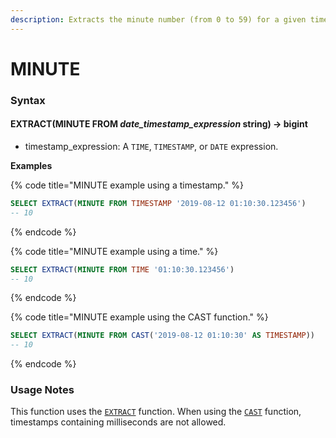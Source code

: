 ```yaml
---
description: Extracts the minute number (from 0 to 59) for a given time or timestamp.
---
```


# MINUTE

### Syntax <a href="#syntax" id="syntax"></a>

#### EXTRACT(MINUTE FROM _date\_timestamp\_expression_ string) → bigint <a href="#extractminute-from--date_timestamp_expression-string--bigint" id="extractminute-from--date_timestamp_expression-string--bigint"></a>

* timestamp\_expression: A `TIME`, `TIMESTAMP`, or `DATE` expression.

**Examples**

{% code title="MINUTE example using a timestamp." %}
```sql
SELECT EXTRACT(MINUTE FROM TIMESTAMP '2019-08-12 01:10:30.123456')
-- 10
```
{% endcode %}

{% code title="MINUTE example using a time." %}
```sql
SELECT EXTRACT(MINUTE FROM TIME '01:10:30.123456')
-- 10
```
{% endcode %}

{% code title="MINUTE example using the CAST function." %}
```sql
SELECT EXTRACT(MINUTE FROM CAST('2019-08-12 01:10:30' AS TIMESTAMP))
-- 10
```
{% endcode %}

### Usage Notes <a href="#usage-notes" id="usage-notes"></a>

This function uses the [`EXTRACT`](extract.md) function. When using the [`CAST`](../conversion/cast.md) function, timestamps containing milliseconds are not allowed.
